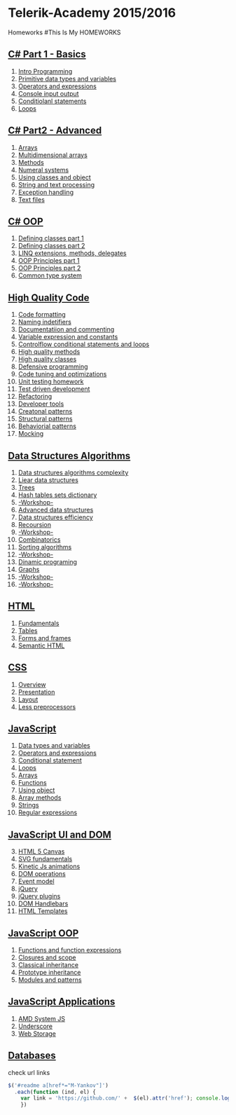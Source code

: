 # Telerik-Academy 2015/2016
Homeworks
#This Is My HOMEWORKS


## [C# Part 1 - Basics](./Homeworks/C%23%20Part%201)

  1. [Intro Programming ](./Homeworks/C%23%20Part%201/Intro-Programming-Homework)
  1. [Primitive data types and variables](./Homeworks/C%23%20Part%201/Primitive%20Data%20Types%20and%20Variables)
  1. [Operators and expressions](./Homeworks/C%23%20Part%201/OperatorsAndExpressions)
  1. [Console input output](./Homeworks/C%23%20Part%201/ConsoleInputOutput)
  1. [Conditiolanl statements](./Homeworks/C%23%20Part%201/Homework5ConditionStatements)
  1. [Loops](./Homeworks/C%23%20Part%201/Homework5ConditionStatements)

## [C# Part2 - Advanced](./Homeworks/C%23%20Part%202) 
  
  1. [Arrays](./Homeworks/C%23%20Part%202/01Arrays)
  2. [Multidimensional arrays](./Homeworks/C%23%20Part%202/02.Multidimensional%20Arrays)
  3. [Methods](./Homeworks/C%23%20Part%202/03.Methods)
  4. [Numeral systems](./Homeworks/C%23%20Part%202/04.NumeralSystems)
  5. [Using classes and object](./Homeworks/C%23%20Part%202/05.UsingClassesAndObjects)
  6. [String and text processing](./Homeworks/C%23%20Part%202/P06StringsAndtextProcessing)
  6. [Exception handling](./Homeworks/C%23%20Part%202/07.ExeptionHandling)
  7. [Text files](./Homeworks/C%23%20Part%202/08.TextFiles)
  
## [C# OOP](./Homeworks/OOP)
  1. [Defining classes part 1](./Homeworks/OOP/DefiningClassesPart_1)
  2. [Defining classes part 2](./Homeworks/OOP/Defining_Classes_Part_2)
  3. [LINQ extensions, methods, delegates](./Homeworks/OOP/Extensions_Methods_Delegates_LambdaLINQ)
  4. [OOP Principles part 1](./Homeworks/OOP/OOP_PrinciplesPart1)
  5. [OOP Principles part 2](./Homeworks/OOP/OOP_principlesPart2)
  6. [Common type system](./Homeworks/OOP/HomeworkCommonTypeSytem)

## [High Quality Code](./Homeworks/High-Quality-Code%202015)
  1. [Code formatting](./Homeworks/High-Quality-Code%202015/01.CodeFormatting)
  2. [Naming indetifiers](./Homeworks/High-Quality-Code%202015/02.NamingInditefiers)
  3. [Documentatiion and commenting](./Homeworks/High-Quality-Code%202015/03.DocumentationAndComments-Homework)
  4. [Variable expression and constants](./Homeworks/High-Quality-Code%202015/04.%20VariablesDataExpressionsAndConstants)
  5. [Controlflow conditional statements and loops](./Homeworks/High-Quality-Code%202015/05.ControlFlowConditionalStatementsLoops)
  6. [High quality methods](./Homeworks/High-Quality-Code%202015/06.HighQualityMethods)
  7. [High quality classes](./Homeworks/High-Quality-Code%202015/07.HighQualityClasses)
  8. [Defensive programming](./Homeworks/High-Quality-Code%202015/08.DefensiveProgramming)
  9. [Code tuning and optimizations](./Homeworks/High-Quality-Code%202015/09.Code%20Tuning%20and%20Optimization)
  10. [Unit testing homework](./Homeworks/High-Quality-Code%202015/10.UnitTestingHomework)
  11. [Test driven development](./Homeworks/High-Quality-Code%202015/11.TestDriventDevelopment/Poker)
  12. [Refactoring](./Homeworks/High-Quality-Code%202015/12.Refactoring)
  13. [Developer tools](./Homeworks/High-Quality-Code%202015/13.DeveloperTools)
  14. [Creatonal patterns](./Homeworks/High-Quality-Code%202015/14.Creaton%20Patterns)
  15. [Structural patterns](./Homeworks/High-Quality-Code%202015/14.StructuralPatterns)
  16. [Behaviorial patterns](./Homeworks/High-Quality-Code%202015/16.BehaviorialPatterns)
  17. [Mocking](./Homeworks/High-Quality-Code%202015/17.Mocking)

## [Data Structures Algorithms](./Homeworks/DataStructuresAlgorithms)
  
  1. [Data structures algorithms complexity](./Homeworks/DataStructuresAlgorithms/01.DataStructuresAlgorithmsComplexity)
  2. [Liear data structures](./Homeworks/DataStructuresAlgorithms/02.LinearDataStructures/LinearDataStructures)
  3. [Trees](./Homeworks/DataStructuresAlgorithms/03.TreeTraversal/Trees)
  4. [Hash tables sets dictionary](./Homeworks/DataStructuresAlgorithms/04.HashTables/HashTablesSetDictionary)
  5. [-Workshop-](./Homeworks/DataStructuresAlgorithms/05.WorkshopJediTask/JediMeditation)
  6. [Advanced data structures](./Homeworks/DataStructuresAlgorithms/06.AdvacedDataStructures/AdvacedDataStructures)
  7. [Data structures efficiency](./Homeworks/DataStructuresAlgorithms/07.StructuresEfficiency/DataStructuresEfficiency)
  8. [Recoursion](./Homeworks/DataStructuresAlgorithms/08.Recoursion/RecoursionHomework)
  9. [-Workshop-](./Homeworks/DataStructuresAlgorithms/09.WorkShopRecursion)
  10. [Combinatorics](./Homeworks/DataStructuresAlgorithms/10.Combinatorics/AlgoAcademy2015)
  11. [Sorting algorithms](./Homeworks/DataStructuresAlgorithms/11.SortingAlgorithms/SortingAlgorithms)
  12. [-Workshop-](./Homeworks/DataStructuresAlgorithms/12.WorkShopSearchAlgorithmsAndCombinatorics)
  13. [Dinamic programing](./Homeworks/DataStructuresAlgorithms/13.DinamicPrograming)
  14. [Graphs](./Homeworks/DataStructuresAlgorithms/14.Graphs/GraphsHomework)
  15. [-Workshop-](./Homeworks/DataStructuresAlgorithms/15.WorkshopGraphsDynamicPrograming)
  16. [-Workshop-](./Homeworks/DataStructuresAlgorithms/16.WorkshopStrings/StringsAlgorithms)
  
## [HTML](./Homeworks/HTML)
  1. [Fundamentals](./Homeworks/HTML/01Fundamentals)
  2. [Tables](./Homeworks/HTML/02TablesHTML)
  3. [Forms and frames](./Homeworks/HTML/03FormsAndFramesHTML)
  4. [Semantic HTML](./Homeworks/HTML/04SemanticHTML)
  
## [CSS](./Homeworks/CSS)
  1. [Overview](./Homeworks/CSS/01.Overview-Homework)
  2. [Presentation](./Homeworks/CSS/02.Presentation-Homework)
  3. [Layout](./Homeworks/CSS/03.Layout-Homework)
  4. [Less preprocessors](./Homeworks/CSS/04.LessPreprocessors-Homework)

## [JavaScript](./Homeworks/JavaScript)
  1. [Data types and variables](./Homeworks/JavaScript/01.Data%20types%20and%20Variables)
  2. [Operators and expressions](./Homeworks/JavaScript/02.Operators%20and%20Expressions)
  3. [Conditional statement](./Homeworks/JavaScript/03.ConditionalStatements)
  4. [Loops](./Homeworks/JavaScript/04.Looops)
  5. [Arrays](./Homeworks/JavaScript/05.Arrays)
  6. [Functions](./Homeworks/JavaScript/06.Functions)
  7. [Using object](./Homeworks/JavaScript/07.UsingObjects)
  8. [Array methods](./Homeworks/JavaScript/08.ArrayMethods)
  9. [Strings](./Homeworks/JavaScript/09.Strings)
  10. [Regular expressions](./Homeworks/JavaScript/10.RegularExpressions)

## [JavaScript UI and DOM](./Homeworks/JavaScriptUIandDOM)
 3. [HTML 5 Canvas](./Homeworks/JavaScriptUIandDOM/Canvas)
 4. [SVG fundamentals](./Homeworks/JavaScriptUIandDOM/SVGFundamentsDOM_API)
 5. [Kinetic Js animations](./Homeworks/JavaScriptUIandDOM/kineticJSAnimation)
 7. [DOM operations](./Homeworks/JavaScriptUIandDOM/DOM_Operations_Homework)
 8. [Event model](./Homeworks/JavaScriptUIandDOM/EventModel_Homework)
 8. [jQuery](./Homeworks/JavaScriptUIandDOM/jQuerry_Homework)
 9. [jQuery plugins](./Homeworks/JavaScriptUIandDOM/jQueryPlugins_Homework)
 9. [DOM Handlebars](./Homeworks/JavaScriptUIandDOM/DOM_Handlebars)
 10. [HTML Templates](./Homeworks/JavaScriptUIandDOM/HTML_Templates_Homework)

## [JavaScript OOP](./Homeworks/JavaScriptOOP)
 1. [Functions and function expressions](./Homeworks/JavaScriptOOP/01.FunctionsAndFunctionExpressions)
 2. [Closures and scope](./Homeworks/JavaScriptOOP/02.ClosuresAndScope)
 3. [Classical inheritance](./Homeworks/JavaScriptOOP/03.Classical_Inheritance)
 4. [Prototype inheritance](./Homeworks/JavaScriptOOP/04.Prototype_Inheritance)
 5. [Modules and patterns](./Homeworks/JavaScriptOOP/05.ModulesAndPatters)

## [JavaScript Applications](./Homeworks/JavaScriptApplications)
 1. [AMD System JS](./Homeworks/JavaScriptApplications/AMD-SystemJS/demo-Doncho)
 1. [Underscore](./Homeworks/JavaScriptApplications/Underscore/homework)
 2. [Web Storage](./Homeworks/JavaScriptApplications/WebStorages)

## [Databases](./Homeworks/DataBases%202015)

check url links 
```js
$('#readme a[href*="M-Yankov"]')
  .each(function (ind, el) {
    var link = 'https://github.com/' +  $(el).attr('href'); console.log(link)
    })
```
